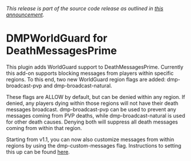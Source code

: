 _This release is part of the source code release as outlined in [this announcement](https://www.spigotmc.org/threads/deathmessagesprime.48322/page-53#post-3933244)._

# DMPWorldGuard for DeathMessagesPrime

This plugin adds WorldGuard support to DeathMessagesPrime. Currently this add-on supports blocking messages from players within specific regions. To this end, two new WorldGuard region flags are added: dmp-broadcast-pvp and dmp-broadcast-natural.

These flags are ALLOW by default, but can be denied within any region. If denied, any players dying within those regions will not have their death messages broadcast. dmp-broadcast-pvp can be used to prevent any messages coming from PVP deaths, while dmp-broadcast-natural is used for other death causes. Denying both will suppress all death messages coming from within that region.

Starting from v1.1, you can now also customize messages from within regions by using the dmp-custom-messages flag. Instructions to setting this up can be found [here](https://www.spigotmc.org/threads/dmpworldguard.326890/#post-3148826). 
